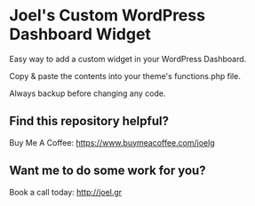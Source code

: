 # Joel's Custom WordPress Dashboard Widget

Easy way to add a custom widget in your WordPress Dashboard. 

Copy & paste the contents into your theme's functions.php file.

Always backup before changing any code.

## Find this repository helpful? 
Buy Me A Coffee: https://www.buymeacoffee.com/joelg 

## Want me to do some work for you? 
Book a call today: http://joel.gr
